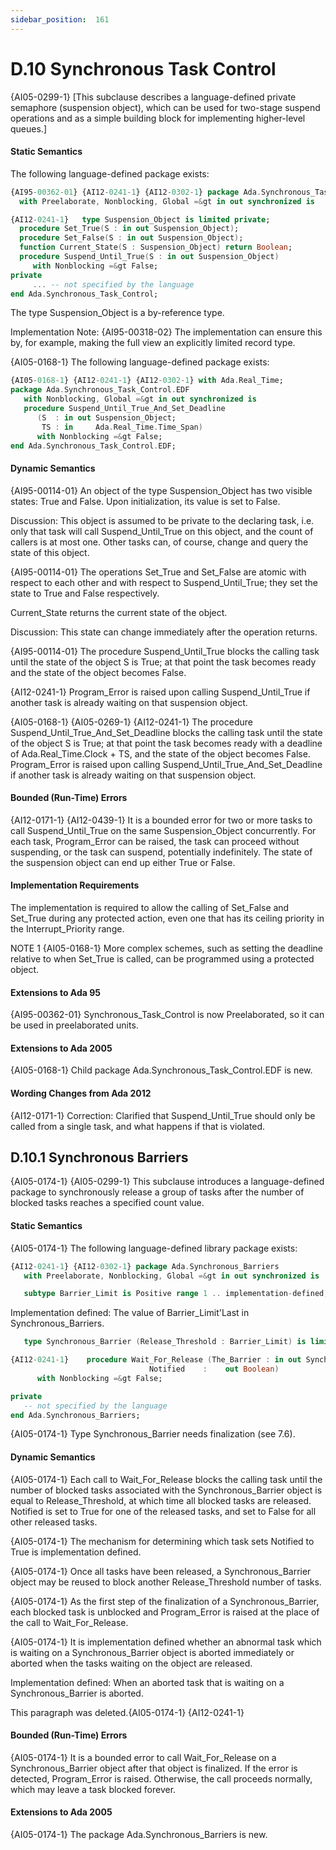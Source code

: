 ```yaml
---
sidebar_position:  161
---
```


# D.10  Synchronous Task Control

{AI05-0299-1} [This subclause describes a language-defined private semaphore (suspension object), which can be used for two-stage suspend operations and as a simple building block for implementing higher-level queues.] 


#### Static Semantics

The following language-defined package exists: 

```ada
{AI95-00362-01} {AI12-0241-1} {AI12-0302-1} package Ada.Synchronous_Task_Control
  with Preelaborate, Nonblocking, Global =&gt in out synchronized is

```

```ada
{AI12-0241-1}   type Suspension_Object is limited private;
  procedure Set_True(S : in out Suspension_Object);
  procedure Set_False(S : in out Suspension_Object);
  function Current_State(S : Suspension_Object) return Boolean;
  procedure Suspend_Until_True(S : in out Suspension_Object)
     with Nonblocking =&gt False;
private
     ... -- not specified by the language
end Ada.Synchronous_Task_Control;

```

The type Suspension_Object is a by-reference type.

Implementation Note: {AI95-00318-02} The implementation can ensure this by, for example, making the full view an explicitly limited record type.

{AI05-0168-1} The following language-defined package exists: 

```ada
{AI05-0168-1} {AI12-0241-1} {AI12-0302-1} with Ada.Real_Time;
package Ada.Synchronous_Task_Control.EDF
   with Nonblocking, Global =&gt in out synchronized is
   procedure Suspend_Until_True_And_Set_Deadline
      (S  : in out Suspension_Object;
       TS : in     Ada.Real_Time.Time_Span)
      with Nonblocking =&gt False;
end Ada.Synchronous_Task_Control.EDF;

```


#### Dynamic Semantics

{AI95-00114-01} An object of the type Suspension_Object has two visible states: True and False. Upon initialization, its value is set to False. 

Discussion: This object is assumed to be private to the declaring task, i.e. only that task will call Suspend_Until_True on this object, and the count of callers is at most one. Other tasks can, of course, change and query the state of this object. 

{AI95-00114-01} The operations Set_True and Set_False are atomic with respect to each other and with respect to Suspend_Until_True; they set the state to True and False respectively.

Current_State returns the current state of the object. 

Discussion: This state can change immediately after the operation returns. 

{AI95-00114-01} The procedure Suspend_Until_True blocks the calling task until the state of the object S is True; at that point the task becomes ready and the state of the object becomes False.

{AI12-0241-1} Program_Error is raised upon calling Suspend_Until_True if another task is already waiting on that suspension object.

{AI05-0168-1} {AI05-0269-1} {AI12-0241-1} The procedure Suspend_Until_True_And_Set_Deadline blocks the calling task until the state of the object S is True; at that point the task becomes ready with a deadline of Ada.Real_Time.Clock + TS, and the state of the object becomes False. Program_Error is raised upon calling Suspend_Until_True_And_Set_Deadline if another task is already waiting on that suspension object. 


#### Bounded (Run-Time) Errors

{AI12-0171-1} {AI12-0439-1} It is a bounded error for two or more tasks to call Suspend_Until_True on the same Suspension_Object concurrently. For each task, Program_Error can be raised, the task can proceed without suspending, or the task can suspend, potentially indefinitely. The state of the suspension object can end up either True or False. 


#### Implementation Requirements

The implementation is required to allow the calling of Set_False and Set_True during any protected action, even one that has its ceiling priority in the Interrupt_Priority range.

NOTE 1   {AI05-0168-1} More complex schemes, such as setting the deadline relative to when Set_True is called, can be programmed using a protected object. 


#### Extensions to Ada 95

{AI95-00362-01} Synchronous_Task_Control is now Preelaborated, so it can be used in preelaborated units. 


#### Extensions to Ada 2005

{AI05-0168-1} Child package Ada.Synchronous_Task_Control.EDF is new. 


#### Wording Changes from Ada 2012

{AI12-0171-1} Correction: Clarified that Suspend_Until_True should only be called from a single task, and what happens if that is violated. 


## D.10.1  Synchronous Barriers

{AI05-0174-1} {AI05-0299-1} This subclause introduces a language-defined package to synchronously release a group of tasks after the number of blocked tasks reaches a specified count value. 


#### Static Semantics

{AI05-0174-1} The following language-defined library package exists: 

```ada
{AI12-0241-1} {AI12-0302-1} package Ada.Synchronous_Barriers
   with Preelaborate, Nonblocking, Global =&gt in out synchronized is

```

```ada
   subtype Barrier_Limit is Positive range 1 .. implementation-defined;

```

Implementation defined: The value of Barrier_Limit'Last in Synchronous_Barriers.

```ada
   type Synchronous_Barrier (Release_Threshold : Barrier_Limit) is limited private;

```

```ada
{AI12-0241-1}    procedure Wait_For_Release (The_Barrier : in out Synchronous_Barrier;
                               Notified    :    out Boolean)
      with Nonblocking =&gt False;

```

```ada
private
   -- not specified by the language
end Ada.Synchronous_Barriers;

```

{AI05-0174-1} Type Synchronous_Barrier needs finalization (see 7.6). 


#### Dynamic Semantics

{AI05-0174-1} Each call to Wait_For_Release blocks the calling task until the number of blocked tasks associated with the Synchronous_Barrier object is equal to Release_Threshold, at which time all blocked tasks are released. Notified is set to True for one of the released tasks, and set to False for all other released tasks.

{AI05-0174-1} The mechanism for determining which task sets Notified to True is implementation defined.

{AI05-0174-1} Once all tasks have been released, a Synchronous_Barrier object may be reused to block another Release_Threshold number of tasks.

{AI05-0174-1} As the first step of the finalization of a Synchronous_Barrier, each blocked task is unblocked and Program_Error is raised at the place of the call to Wait_For_Release.

{AI05-0174-1} It is implementation defined whether an abnormal task which is waiting on a Synchronous_Barrier object is aborted immediately or aborted when the tasks waiting on the object are released. 

Implementation defined: When an aborted task that is waiting on a Synchronous_Barrier is aborted.

This paragraph was deleted.{AI05-0174-1} {AI12-0241-1} 


#### Bounded (Run-Time) Errors

{AI05-0174-1} It is a bounded error to call Wait_For_Release on a Synchronous_Barrier object after that object is finalized. If the error is detected, Program_Error is raised. Otherwise, the call proceeds normally, which may leave a task blocked forever. 


#### Extensions to Ada 2005

{AI05-0174-1} The package Ada.Synchronous_Barriers is new. 

